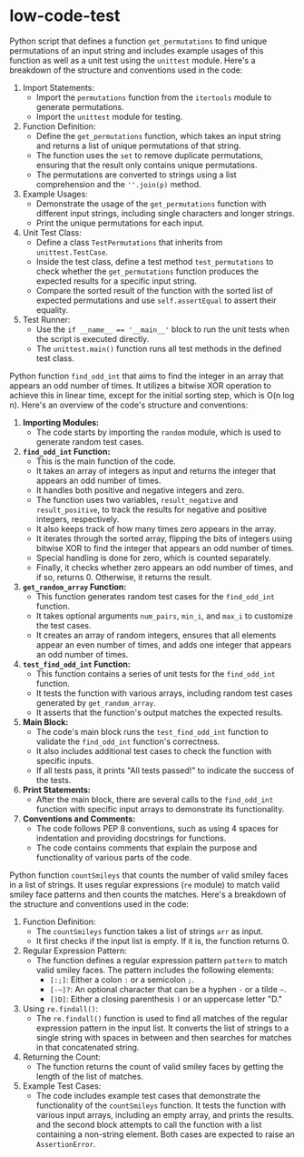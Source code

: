 # low-code-test

Python script that defines a function `get_permutations` to find unique permutations of an input string and includes example usages of this function as well as a unit test using the `unittest` module. Here's a breakdown of the structure and conventions used in the code:
1. Import Statements:
   - Import the `permutations` function from the `itertools` module to generate permutations.
   - Import the `unittest` module for testing.
2. Function Definition:
   - Define the `get_permutations` function, which takes an input string and returns a list of unique permutations of that string.
   - The function uses the `set` to remove duplicate permutations, ensuring that the result only contains unique permutations.
   - The permutations are converted to strings using a list comprehension and the `''.join(p)` method.
3. Example Usages:
   - Demonstrate the usage of the `get_permutations` function with different input strings, including single characters and longer strings.
   - Print the unique permutations for each input.
4. Unit Test Class:
   - Define a class `TestPermutations` that inherits from `unittest.TestCase`.
   - Inside the test class, define a test method `test_permutations` to check whether the `get_permutations` function produces the expected results for a specific input string.
   - Compare the sorted result of the function with the sorted list of expected permutations and use `self.assertEqual` to assert their equality.
5. Test Runner:
   - Use the `if __name__ == '__main__'` block to run the unit tests when the script is executed directly.
   - The `unittest.main()` function runs all test methods in the defined test class.

 
Python function `find_odd_int` that aims to find the integer in an array that appears an odd number of times. It utilizes a bitwise XOR operation to achieve this in linear time, except for the initial sorting step, which is O(n log n).
Here's an overview of the code's structure and conventions:
1. **Importing Modules:**
   - The code starts by importing the `random` module, which is used to generate random test cases.
2. **`find_odd_int` Function:**
   - This is the main function of the code.
   - It takes an array of integers as input and returns the integer that appears an odd number of times.
   - It handles both positive and negative integers and zero.
   - The function uses two variables, `result_negative` and `result_positive`, to track the results for negative and positive integers, respectively.
   - It also keeps track of how many times zero appears in the array.
   - It iterates through the sorted array, flipping the bits of integers using bitwise XOR to find the integer that appears an odd number of times.
   - Special handling is done for zero, which is counted separately.
   - Finally, it checks whether zero appears an odd number of times, and if so, returns 0. Otherwise, it returns the result.
3. **`get_random_array` Function:**
   - This function generates random test cases for the `find_odd_int` function.
   - It takes optional arguments `num_pairs`, `min_i`, and `max_i` to customize the test cases.
   - It creates an array of random integers, ensures that all elements appear an even number of times, and adds one integer that appears an odd number of times.
4. **`test_find_odd_int` Function:**
   - This function contains a series of unit tests for the `find_odd_int` function.
   - It tests the function with various arrays, including random test cases generated by `get_random_array`.
   - It asserts that the function's output matches the expected results.
5. **Main Block:**
   - The code's main block runs the `test_find_odd_int` function to validate the `find_odd_int` function's correctness.
   - It also includes additional test cases to check the function with specific inputs.
   - If all tests pass, it prints "All tests passed!" to indicate the success of the tests.
6. **Print Statements:**
   - After the main block, there are several calls to the `find_odd_int` function with specific input arrays to demonstrate its functionality.
7. **Conventions and Comments:**
   - The code follows PEP 8 conventions, such as using 4 spaces for indentation and providing docstrings for functions.
   - The code contains comments that explain the purpose and functionality of various parts of the code.


Python function `countSmileys` that counts the number of valid smiley faces in a list of strings. It uses regular expressions (`re` module) to match valid smiley face patterns and then counts the matches. Here's a breakdown of the structure and conventions used in the code:
1. Function Definition:
   - The `countSmileys` function takes a list of strings `arr` as input.
   - It first checks if the input list is empty. If it is, the function returns 0.
2. Regular Expression Pattern:
   - The function defines a regular expression pattern `pattern` to match valid smiley faces. The pattern includes the following elements:
     - `[:;]`: Either a colon `:` or a semicolon `;`.
     - `[-~]?`: An optional character that can be a hyphen `-` or a tilde `~`.
     - `[)D]`: Either a closing parenthesis `)` or an uppercase letter "D."
3. Using `re.findall()`:
   - The `re.findall()` function is used to find all matches of the regular expression pattern in the input list. It converts the list of strings to a single string with spaces in between and then searches for matches in that concatenated string.
4. Returning the Count:
   - The function returns the count of valid smiley faces by getting the length of the list of matches.
5. Example Test Cases:
   - The code includes example test cases that demonstrate the functionality of the `countSmileys` function. It tests the function with various input arrays, including an empty array, and prints the results. and the second block attempts to call the function with a list containing a non-string element. Both cases are expected to raise an `AssertionError`.
